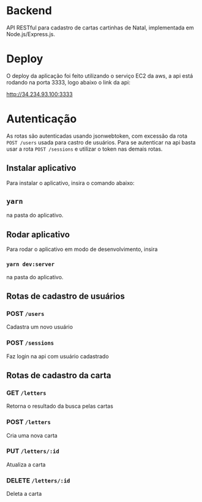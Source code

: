 # Backend 

API RESTful para cadastro de cartas cartinhas de Natal, implementada em Node.js/Express.js.

# Deploy

O deploy da aplicação foi feito utilizando o serviço EC2 da aws, a api está rodando na porta 3333, logo abaixo o link da api:

http://34.234.93.100:3333

# Autenticação

As rotas são autenticadas usando jsonwebtoken, com excessão da rota `POST /users` usada para castro de usuários.
Para se autenticar na api basta usar a rota `POST /sessions` e utilizar o token nas demais rotas.

## Instalar aplicativo 

Para instalar o aplicativo, insira o comando abaixo:

## `yarn`

na pasta do aplicativo.

## Rodar aplicativo

Para rodar o aplicativo em modo de desenvolvimento, insira

### `yarn dev:server`

na pasta do aplicativo.

## Rotas de cadastro de usuários

### POST `/users`
Cadastra um novo usuário

### POST `/sessions`
Faz login na api com usuário cadastrado



## Rotas de cadastro da carta

### GET `/letters`

Retorna o resultado da busca pelas cartas

### POST `/letters`

Cria uma nova carta

### PUT `/letters/:id`

Atualiza a carta

### DELETE `/letters/:id`

Deleta a carta
